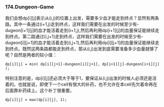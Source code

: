 ### 174.Dungeon-Game

我们会想dp[i][j]表示从(i,j)的位置上出发，需要多少血才能走到终点？显然有两条路。其中一条通过(i+1,j)走到终点，这样我们需要在出发的时候至少有-dugeon[i+1][j]的血才能活着走到(i+1,j),然后再利用dp[i+1][j]的血量保证能继续走到终点。第二路通过(i,j+1)走到终点，这样我们需要在出发的时候至少有-dugeon[i][j+1]的血才能活着走到(i,j+1),然后再利用dp[i][j+1]的血量保证能继续走到终点。既然这两条路都能走到终点，那从(i,j)出发到底需要准备多少血量就够了呢？自然是两者的较小值：
```
dp[i][j] = min( dp[i][j+1]-dungeon[i][j+1], dp[i+1][j]-dungeon[i+1][j] );
```
特别注意的是，dp[i][j]还必须大于等于1，要保证从(i,j)出发的时候人必须还是活着的。也就是说，即使下一个cell有很大的补药，也不允许在本cell先欠着命再在后面靠补药续上。这个补丁很重要。
```
dp[i][j] = max(dp[i][j], 1); 
```
